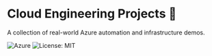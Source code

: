# Cloud Engineering Projects 🚀
A collection of real-world Azure automation and infrastructure demos.

![Azure](https://img.shields.io/badge/Azure-Logic%20Apps-blue)
![License: MIT](https://img.shields.io/badge/License-MIT-yellow.svg)
